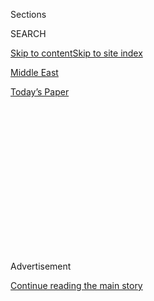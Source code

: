 <div id="app">

<div>

<div>

<div>

<div class="NYTAppHideMasthead css-1q2w90k e1suatyy0">

<div class="section css-ui9rw0 e1suatyy2">

<div class="css-eph4ug er09x8g0">

<div class="css-6n7j50">

</div>

<span class="css-1dv1kvn">Sections</span>

<div class="css-10488qs">

<span class="css-1dv1kvn">SEARCH</span>

</div>

[Skip to content](#site-content)[Skip to site index](#site-index)

</div>

<div id="masthead-section-label" class="css-1wr3we4 eaxe0e00">

[Middle
East](https://www.nytimes.com/section/world/middleeast)

</div>

<div class="css-10698na e1huz5gh0">

</div>

</div>

<div id="masthead-bar-one" class="section hasLinks css-15hmgas e1csuq9d3">

<div class="css-uqyvli e1csuq9d0">

</div>

<div class="css-1uqjmks e1csuq9d1">

</div>

<div class="css-9e9ivx">

[](https://myaccount.nytimes.com/auth/login?response_type=cookie&client_id=vi)

</div>

<div class="css-1bvtpon e1csuq9d2">

[Today’s
Paper](https://www.nytimes.com/section/todayspaper)

</div>

</div>

</div>

</div>

<div data-aria-hidden="false">

<div id="site-content" data-role="main">

<div>

<div class="css-1aor85t" style="opacity:0.000000001;z-index:-1;visibility:hidden">

<div class="css-1hqnpie">

<div class="css-epjblv">

<span class="css-17xtcya">[Middle
East](/section/world/middleeast)</span><span class="css-x15j1o">|</span><span class="css-fwqvlz">What
We Know About the Explosions in Beirut,
Lebanon</span>

</div>

<div class="css-k008qs">

<div class="css-1iwv8en">

<span class="css-18z7m18"></span>

<div>

</div>

</div>

<span class="css-1n6z4y">https://nyti.ms/33qudRi</span>

<div class="css-1705lsu">

<div class="css-4xjgmj">

<div class="css-4skfbu" data-role="toolbar" data-aria-label="Social Media Share buttons, Save button, and Comments Panel with current comment count" data-testid="share-tools">

  - 
  - 
  - 
  - 
    
    <div class="css-6n7j50">
    
    </div>

  - 
  - 

</div>

</div>

</div>

</div>

</div>

</div>

<div id="NYT_TOP_BANNER_REGION" class="css-13pd83m">

</div>

<div id="top-wrapper" class="css-1sy8kpn">

<div id="top-slug" class="css-l9onyx">

Advertisement

</div>

[Continue reading the main
story](#after-top)

<div class="ad top-wrapper" style="text-align:center;height:100%;display:block;min-height:250px">

<div id="top" class="place-ad" data-position="top" data-size-key="top">

</div>

</div>

<div id="after-top">

</div>

</div>

<div>

<div id="sponsor-wrapper" class="css-1hyfx7x">

<div id="sponsor-slug" class="css-19vbshk">

Supported by

</div>

[Continue reading the main
story](#after-sponsor)

<div id="sponsor" class="ad sponsor-wrapper" style="text-align:center;height:100%;display:block">

</div>

<div id="after-sponsor">

</div>

</div>

<div class="css-186x18t">

</div>

<div class="css-1vkm6nb ehdk2mb0">

# What We Know About the Explosions in Beirut, Lebanon

</div>

Dozens are dead and thousands hurt. The cause is unclear but the
government said “highly explosive materials” had been stored at the
blast scene in the Lebanese capital.

<div class="css-18e8msd">

<div class="css-pdw9fk epjyd6m0">

<div class="css-1txwxcy ey68jwv0" data-aria-hidden="true">

[![Ben
Hubbard](https://static01.nyt.com/images/2018/10/10/multimedia/author-ben-hubbard/author-ben-hubbard-thumbLarge.png
"Ben Hubbard")](https://www.nytimes.com/by/ben-hubbard)[![Maria
Abi-Habib](https://static01.nyt.com/images/2018/10/08/multimedia/author-maria-abi-habib/author-maria-abi-habib-thumbLarge.png
"Maria Abi-Habib")](https://www.nytimes.com/by/maria-abi-habib)

</div>

<div class="css-1baulvz">

By [<span class="css-1baulvz" itemprop="name">Ben
Hubbard</span>](https://www.nytimes.com/by/ben-hubbard) and
[<span class="css-1baulvz last-byline" itemprop="name">Maria
Abi-Habib</span>](https://www.nytimes.com/by/maria-abi-habib)

</div>

</div>

  - 
    
    <div class="css-ld3wwf e16638kd2">
    
    Aug. 4,
    2020
    
    </div>

  - 
    
    <div class="css-4xjgmj">
    
    <div class="css-d8bdto" data-role="toolbar" data-aria-label="Social Media Share buttons, Save button, and Comments Panel with current comment count" data-testid="share-tools">
    
      - 
      - 
      - 
      - 
        
        <div class="css-6n7j50">
        
        </div>
    
      - 
      - 
    
    </div>
    
    </div>

</div>

</div>

<div class="section meteredContent css-1r7ky0e" name="articleBody" itemprop="articleBody">

<div class="css-19qgada">

### Here’s what we know:

  - [More than 70 are dead, the health ministry said.](#link-2e7a9219)
  - [A huge cache of ammonium nitrate, an explosive compound, had been
    stored at the blast site.](#link-1971293e)
  - [A smaller explosion was followed by a much larger
    one.](#link-12ef1c10)
  - [I was bloodied and dazed. Beirut strangers treated me like a
    friend.](#link-1fdae9ed)
  - [Health facilities were badly damaged at the moment they were most
    needed.](#link-777231d6)
  - [The explosion hit the waterfront, near several important
    buildings.](#link-1202af77)
  - [The blast stirred memories of war in a city that had been
    relatively calm in recent years.](#link-3a2e264f)

</div>

![<span class="css-16f3y1r e13ogyst0">Videos captured the toll of the
deadly blast in Beirut that killed dozens of people and injured
thousands.</span><span class="css-cch8ym"><span class="css-1dv1kvn">Credit</span><span class="css-cnj6d5 e1z0qqy90" itemprop="copyrightHolder"><span class="css-1ly73wi e1tej78p0">Credit...</span><span>Wael
Hamzeh/EPA, via
Shutterstock</span></span></span>](https://static01.nyt.com/images/2020/08/05/world/04lebanon-vidcover/04lebanon-vidcover-videoSixteenByNine3000.jpg)

<div class="css-1fanzo5 StoryBodyCompanionColumn">

<div class="css-53u6y8">

## More than 70 are dead, the health ministry said.

Lebanon’s health ministry said that at least 78 people had died and
4,000 suffered injuries in the
[explosions](https://www.nytimes.com/2020/08/04/world/middleeast/lebanon-explosion-beirut.html)
and fire that shook
[Beirut](https://www.nytimes.com/2020/08/04/world/middleeast/lebanon-explosion-beirut.html)
on Tuesday.

The numbers climbed steadily through the day, and with the wounded still
streaming into hospitals and the search for missing people underway,
they were likely to go higher still.

The secretary-general of the Kataeb political party, Nizar Najarian, was
killed in the blast, and among those injured was Kamal Hayek, the
chairman of the state-owned electricity company, who was in critical
condition, the news agency
reported.

</div>

</div>

<div class="css-1sngw6j">

[](https://www.nytimes.com/interactive/2020/08/04/world/middleeast/beirut-explosion-damage.html)

<div class="css-1eoytci">

![](https://static01.nyt.com/images/2020/08/04/us/beirut-explosion-damage-promo-1596586440536/beirut-explosion-damage-promo-1596586440536-articleLarge-v2.jpg)

</div>

<div class="css-1rha1bf">

## Mapping the Damage From the Beirut Explosions

Damage was seen at least two miles from the explosions, encompassing an
area with more than 750,000 residents.

</div>

</div>

<div class="css-1fanzo5 StoryBodyCompanionColumn">

<div class="css-53u6y8">

Videos of the aftermath posted online showed wounded people bleeding
amid the dust and rubble, and damage where flying debris had punched
holes in walls and furniture. On social media, people reported damage to
homes and cars far from the port.

The Lebanese Red Cross said that every available ambulance from North
Lebanon, Bekaa and South Lebanon was being dispatched to Beirut to help
patients.

Hospitals were so overwhelmed that they were turning wounded people
away, including the American University Hospital. Patients were
transported to hospitals outside Beirut because those in the city were
at capacity.

</div>

</div>

<div>

</div>

<div class="css-1fanzo5 StoryBodyCompanionColumn">

<div class="css-53u6y8">

Public Health Minister Hamad Hassan announced that his ministry would
cover the costs of treating the wounded at hospitals, the National News
Agency reported. It said the decision covered both hospitals that have
contracts with the ministry as well as those that don’t.

Prime Minister Hassan Diab announced that Wednesday would be a national
day of mourning, the National News Agency reported. The Lebanese
presidency said on Twitter that President Michel Aoun had instructed the
military to aid in the response, and called an emergency meeting of the
Supreme Defense Council, which declared Beirut a disaster
area.

## A huge cache of ammonium nitrate, an explosive compound, had been stored at the blast site.

</div>

</div>

<div class="css-79elbk" data-testid="photoviewer-wrapper">

<div class="css-z3e15g" data-testid="photoviewer-wrapper-hidden">

</div>

<div class="css-1a48zt4 ehw59r15" data-testid="photoviewer-children">

![<span class="css-16f3y1r e13ogyst0" data-aria-hidden="true">Firefighters
trying to extinguish flames in the port of
Beirut.</span><span class="css-cnj6d5 e1z0qqy90" itemprop="copyrightHolder"><span class="css-1ly73wi e1tej78p0">Credit...</span><span>Mohamed
Azakir/Reuters</span></span>](https://static01.nyt.com/images/2020/08/04/world/04lebanon6/merlin_175303926_4f704a95-e36c-43c2-917e-8280c64135f2-articleLarge.jpg?quality=75&auto=webp&disable=upscale)

</div>

</div>

<div class="css-1fanzo5 StoryBodyCompanionColumn">

<div class="css-53u6y8">

A large cache of explosive material seized by the government years ago
was stored where the explosions occurred, according to top Lebanese
officials — specifically ammonium nitrate, commonly used in both
fertilizer and bombs.

Accidental detonation of ammonium nitrate has caused a number of deadly
industrial accidents, including the worst in United States history: In
1947, a ship carrying ammonium nitrate caught fire and exploded in the
harbor of Texas City, Texas, starting a chain reaction of blasts and
blazes that killed 581 people.

The chemical has also been the primary ingredient in bombs used in
several terrorist attacks, including the destruction of the federal
office building in Oklahoma City in 1995, which killed 168 people.

In a televised statement, an official of the Lebanese Higher Defense
Council quoted Prime Minister Diab as saying: “I will not relax until we
find the responsible party for what happened, hold it accountable and
apply the most serious punishments against it because it isn’t
acceptable that a shipment of ammonium nitrate — estimated to be 2,750
tons — was in a depot for the past six years without precautionary
measures being taken.”

Hours earlier, Maj. Gen. Abbas Ibrahim, the head of Lebanon’s general
security service, had said that “highly explosive materials” were stored
at the site, which Mr. Aoun then confirmed. At first, neither of them
said what those materials were, but General Ibrahim warned against
getting “ahead of the investigation” and speculating about a terrorist
act.

American military leaders “seem to think it was an attack,” President
Trump told reporters at the White House, which was at odds with what
Lebanese officials said. “It was a bomb of some kind.”

Mr. Diab, the prime minister, said in a televised statement, “Facts on
this dangerous depot, which has existed since 2014 or the past six
years, will be announced.”

“What happened today will not come to pass without accountability,” Mr.
Diab said. “Those responsible will pay a price for this catastrophe.” he
said. “This is a promise to the martyrs and wounded people. This is a
national commitment.”

</div>

</div>

<div>

</div>

<div class="css-1fanzo5 StoryBodyCompanionColumn">

<div class="css-53u6y8">

The explosions on Tuesday were preceded by a fire at a warehouse at
Beirut’s port, [according to Lebanon’s National News
Agency](http://nna-leb.gov.lb/en/show-news/118492/Fire-breaks-out-in-warehouse-at-Port-of-Beirut-causes-major-explosion).

There were local reports that the warehouse contained fireworks, and in
several videos posted online, colored flashes could be seen in the dark
smoke rising from the fire, just before the major explosion.

The governor of Beirut, Marwan Abboud, speaking on television, could not
say what had caused the explosion. Breaking into tears, he called it a
national
catastrophe.

## A smaller explosion was followed by a much larger one.

</div>

</div>

<div class="css-79elbk" data-testid="photoviewer-wrapper">

<div class="css-z3e15g" data-testid="photoviewer-wrapper-hidden">

</div>

<div class="css-1a48zt4 ehw59r15" data-testid="photoviewer-children">

<div class="css-1xdhyk6 erfvjey0">

<span class="css-1ly73wi e1tej78p0">Image</span>

<div class="css-zjzyr8">

<div data-testid="lazyimage-container" style="height:251.33333333333331px">

</div>

</div>

</div>

<span class="css-16f3y1r e13ogyst0" data-aria-hidden="true">Smoke rising
from the scene of an explosion in Beirut on
Tuesday.</span><span class="css-cnj6d5 e1z0qqy90" itemprop="copyrightHolder"><span class="css-1ly73wi e1tej78p0">Credit...</span><span>Anwar
Amro/Agence France-Presse — Getty Images</span></span>

</div>

</div>

<div class="css-1fanzo5 StoryBodyCompanionColumn">

<div class="css-53u6y8">

Two explosions shook Beirut — the second one much larger than the first,
carrying enough force to overturn cars, damage and shake buildings
across the city and strew, debris over a wide area.

The larger explosion, at 6:08 p.m., blew out the glass from balconies
and windows of buildings several miles away from the port and at least
one building collapsed from the force of the blast. One resident said
the streets looked like they were “cobbled in glass.”

Videos posted online showed a shock wave erupting from the second
explosion, knocking people down and enveloping much of the center city
in a cloud of dust and smoke. Cars were overturned and streets were
blocked by debris, forcing many injured people to walk to hospitals.

Flames continued to rise from the rubble well after the explosions, and
a cloud of smoke, tinted pink in the sunset, rose thousands of feet into
the sky.

The larger blast was heard and felt in Cyprus, more than 100 miles away,
and [registered on seismographs at
magnitude 3.3](https://www.emsc-csem.org/Earthquake/earthquake.php?id=882410#summary).

## I was bloodied and dazed. Beirut strangers treated me like a friend.

*Vivian Yee, a correspondent for The New York Times, was at home in
Beiru*t *when two explosions convulsed the city. This is her
first-person account of what happened.*

I was just about to look at a video a friend had sent me on Tuesday
afternoon — “the port seems to be burning,” she said — when my whole
building shook. Uneasily, naïvely, I ran to the window, then back to my
desk to check for news.

Then came a much bigger boom, and the sound itself seemed to splinter.
There was shattered glass flying everywhere. Not thinking but moving, I
ducked under my desk.

When the world stopped cracking open, I couldn’t see at first because of
the blood running down my face. After blinking the blood from my eyes, I
tried to take in the sight of my apartment turned into a demolition
site. My yellow front door had been hurled on top of my dining table. I
couldn’t find my passport, or sturdy shoes.

Later, someone would tell me that Beirut is of her generation, raised
during Lebanon’s 15-year civil war, instinctively ran into their
hallways as soon as they heard the first blast, to escape the glass they
knew would break.

I was not so well-trained, but the Lebanese who would help me in the
hours to come had the steadiness that comes from having lived through
countless previous disasters. Nearly all were strangers, yet they
treated me like a friend.

When I got downstairs, someone passing on a motorbike saw my bloody face
and told me to hop on.

Everyone on the street seemed to be either bleeding from open gashes or
swathed in makeshift bandages — all except one woman in a chic, backless
top leading a small dog on a leash. Only an hour before, we had all been
walking dogs or checking email or grocery shopping. Only an hour before,
there had been no blood.

[*Read more of Ms. Yee’s
account*](https://www.nytimes.com/2020/08/04/world/middleeast/beirut-explosion-first-person.html)*.*

## Health facilities were badly damaged at the moment they were most needed.

</div>

</div>

<div class="css-79elbk" data-testid="photoviewer-wrapper">

<div class="css-z3e15g" data-testid="photoviewer-wrapper-hidden">

</div>

<div class="css-1a48zt4 ehw59r15" data-testid="photoviewer-children">

<div class="css-1xdhyk6 erfvjey0">

<span class="css-1ly73wi e1tej78p0">Image</span>

<div class="css-zjzyr8">

<div data-testid="lazyimage-container" style="height:265.5111111111111px">

</div>

</div>

</div>

<span class="css-16f3y1r e13ogyst0" data-aria-hidden="true">Health-care
workers moving an injured man from one hospital to another in Beirut on
Tuesday
night.</span><span class="css-cnj6d5 e1z0qqy90" itemprop="copyrightHolder"><span class="css-1ly73wi e1tej78p0">Credit...</span><span>Nabil
Mounzer/EPA, via Shutterstock</span></span>

</div>

</div>

<div class="css-1fanzo5 StoryBodyCompanionColumn">

<div class="css-53u6y8">

St. George Hospital in central Beirut, one of the city’s biggest, was so
severely damaged that it had to shut down and send patients elsewhere.
Dozens of patients and visitors were wounded by falling debris and
flying glass.

“Every floor of the hospital is damaged,” said Dr. Peter Noun, the chief
of pediatric hematology and oncology. “I didn’t see this even during the
war. It’s a catastrophe.”

The 60-bed Bikhazi Medical Group hospital treated 500 patients in the
hours after the blast, despite extensive damage, said Rima Azar, the
hospital director and co-owner. One woman was already dead when she was
brought in.

“The hospital has lots of cracked glass, the door to entrance of the
hospital is completely shattered,” Ms. Azar said. “The full ceiling fell
on some patients in some rooms. The pressure was horrific. We heard a
boom, then everything was shaking.”

Health care workers worried about the fate of one of the country’s main
vaccine and medication stockpiles, in the Karantina warehouse near the
port. They said hundreds of thousands of doses, used to supply health
centers across Lebanon, were stored on tall shelves in the warehouse, in
an area where other buildings were badly damaged.

Inside St. George Hospital, about six-tenths of a mile from the
explosion, “everything just fell down, the windows destroyed, the
ceiling in pieces,” Dr. Noun said. Several of his patients — children
with cancer — and their family members were among the injured.

Two parents of his patients were in critical condition, Dr. Noun said.
Shards of glass from a shattered window ripped into the face and body of
one of them, a father who was visiting his child. The man was intubated
and in critical condition at another hospital, Dr. Noun said.

He said the parents of four children being treated for cancer were so
panicked they grabbed their children, pulled out their intravenous
needles and bundled them into their cars, headed to other hospitals or
even went home.

A voice recording from Dr. Joseph Haddad of St. George Hospital was
shared with other doctors across Lebanon, who forwarded it to The New
York Times. In a follow-up phone call Dr. Haddad, director of intensive
care at the hospital, confirmed the recording’s authenticity.

“My friends, my friends. This is Joseph Haddad calling you from St.
George Hospital. There is no St. George Hospital anymore. It’s fallen,
it’s on the floor,” Dr. Haddad says, as broken glass is heard crackling
underfoot. “It’s all destroyed. All of it. Pray to God, pray to
God.”

## The explosion hit the waterfront, near several important buildings.

</div>

</div>

<div class="css-79elbk" data-testid="photoviewer-wrapper">

<div class="css-z3e15g" data-testid="photoviewer-wrapper-hidden">

</div>

<div class="css-1a48zt4 ehw59r15" data-testid="photoviewer-children">

<div class="css-1xdhyk6 erfvjey0">

<span class="css-1ly73wi e1tej78p0">Image</span>

<div class="css-zjzyr8">

<div data-testid="lazyimage-container" style="height:257.77777777777777px">

</div>

</div>

</div>

<span class="css-16f3y1r e13ogyst0" data-aria-hidden="true">Wreckage
from the explosion at the port in Beirut on
Tuesday.</span><span class="css-cnj6d5 e1z0qqy90" itemprop="copyrightHolder"><span class="css-1ly73wi e1tej78p0">Credit...</span><span>Mohamed
Azakir/Reuters</span></span>

</div>

</div>

<div class="css-1fanzo5 StoryBodyCompanionColumn">

<div class="css-53u6y8">

The explosions hit Beirut’s northern, industrial waterfront, little more
than a mile away from the Grand Serail palace, where Lebanon’s prime
minister is based. Many landmarks, including hospitals, mosques,
churches and universities are nearby.

They erupted next to a tall building called Beirut Port Silos, at or
near a structure identified on maps as a warehouse. Videos showed only
twisted metal and chunks of concrete where that warehouse had been, some
of it identifiable as the remains of trucks and shipping
containers.

## The blast stirred memories of war in a city that had been relatively calm in recent years.

</div>

</div>

<div class="css-79elbk" data-testid="photoviewer-wrapper">

<div class="css-z3e15g" data-testid="photoviewer-wrapper-hidden">

</div>

<div class="css-1a48zt4 ehw59r15" data-testid="photoviewer-children">

<div class="css-1xdhyk6 erfvjey0">

<span class="css-1ly73wi e1tej78p0">Image</span>

<div class="css-zjzyr8">

<div data-testid="lazyimage-container" style="height:257.77777777777777px">

</div>

</div>

</div>

<span class="css-16f3y1r e13ogyst0" data-aria-hidden="true">Running
through the streets in Beirut after the explosion on
Tuesday.</span><span class="css-cnj6d5 e1z0qqy90" itemprop="copyrightHolder"><span class="css-1ly73wi e1tej78p0">Credit...</span><span>Hassan
Ammar/Associated Press</span></span>

</div>

</div>

<div class="css-1fanzo5 StoryBodyCompanionColumn">

<div class="css-53u6y8">

The severity of the explosions recalled the days when bombings and
mayhem were a regular fact of life in Beirut, both during its 1975-1990
civil war and its aftermath, including sporadic conflicts between Israel
and Hezbollah.

Among the worst were in 1983, when a [suicide attack on the United
States
Embassy](https://www.history.com/this-day-in-history/suicide-bomber-destroys-u-s-embassy-in-beirut)
killed 63 people in April, and [bombing in
October](https://www.history.com/this-day-in-history/beirut-barracks-blown-up)
on the headquarters of international peacekeepers killed 241 U.S.
Marines and 58 French troops. The attack on the Marines, the worst loss
for them since the invasion of Iwo Jima in World War II, was blamed by
American officials on Hezbollah, which the United States, Israel and a
number of other countries consider a terrorist organization.

Another bombing in Lebanon upended Middle East politics in February of
2005, when Rafik Hariri, a former prime minister, was killed along with
21 others by a car bombing of his motorcade.

The attack was blamed by many on Hezbollah, a Shiite militia and
political party, and its ally, Syria, which had deployed troops in
Lebanon for nearly three decades. Under enormous pressure, the [Syrians
withdrew from
Lebanon](https://www.nytimes.com/2005/04/26/international/middleeast/syrian-troops-leave-lebanon-after-29year-occupation.html)
two months later, though they retained close ties to Hezbollah.

A United Nations-backed tribunal at The Hague has been trying four
operatives of Hezbollah, which is now part of Lebanon’s government, in
absentia for the Hariri assassination [and is due to render a verdict
this
Friday.](https://www.reuters.com/article/us-lebanon-tribunal-hariri/crisis-weary-lebanon-braces-for-hariri-tribunal-verdict-idUSKCN2500JU)

In the summer of 2006, Israel and Hezbollah engaged in a 34-day war
[that, according to a tally by Human Rights
Watch,](https://www.hrw.org/report/2007/09/05/why-they-died/civilian-casualties-lebanon-during-2006-war#)left
more than 1,100 Lebanese and at least 55 Israelis dead, most of them
civilians.

But if the explosions on Tuesday were intentional, they would shatter a
prolonged stretch of relative calm in the Lebanese capital. An Israeli
intelligence official denied any Israeli involvement in the incident.

Less than a week ago, Israel said it had thwarted a raid by a “terrorist
squad” from Hezbollah, the Shiite group that is part of Lebanon’s
government, in a disputed border area. Israeli military officials said
there was an exchange of gunfire, which Hezbollah denied. Israeli
military officials say Hezbollah has planted many rockets in southern
Lebanon that could threaten northern Israel.

But in recent years, the longtime enemies have sought to avoid another
war. Hezbollah has refrained from killing Israelis while Israel has
largely avoided killing Hezbollah fighters in Syria, where they are
fighting on the Syrian government’s
side.

## Assessing the toll, a political party waits to learn whether it was malice or neglect.

</div>

</div>

<div class="css-79elbk" data-testid="photoviewer-wrapper">

<div class="css-z3e15g" data-testid="photoviewer-wrapper-hidden">

</div>

<div class="css-1a48zt4 ehw59r15" data-testid="photoviewer-children">

<div class="css-1xdhyk6 erfvjey0">

<span class="css-1ly73wi e1tej78p0">Image</span>

<div class="css-zjzyr8">

<div data-testid="lazyimage-container" style="height:257.77777777777777px">

</div>

</div>

</div>

<span class="css-16f3y1r e13ogyst0" data-aria-hidden="true">The
devastation near the port in Beirut on
Tuesday.</span><span class="css-cnj6d5 e1z0qqy90" itemprop="copyrightHolder"><span class="css-1ly73wi e1tej78p0">Credit...</span><span>Agence
France-Presse — Getty Images</span></span>

</div>

</div>

<div class="css-1fanzo5 StoryBodyCompanionColumn">

<div class="css-53u6y8">

When the explosion struck, meetings were in full swing less than a mile
away, at the hillside headquarters of the Kataeb Party, a Christian
political group that was once one of Lebanon’s most powerful.

The blast shook the building so badly that party members thought a bomb
had gone off inside. As they collected their nerves and their
belongings, they saw that the party’s general secretary, Nazar Najarian,
had been wounded by falling debris. Mr. Najarian, known by the nickname
Nazo, died of his injuries.

“He had been through explosions, assassination attempts, wars with the
Palestinians and Syrians, Nazo saw it all,” said [Elias
Hankach](https://www.facebook.com/EliasHankach2018/), a Kataeb
parliamentarian. “Our headquarters looks like a bomb went off inside.
The inside is a mess, it’s madness.”

He said the party was waiting for clarity on whether the blast was an
attack, the kind of crude tool used for decades to shape Lebanon’s
political landscape, or just an accident resulting from mismanagement.
If it turned out to be accidental, he said, then the disaster is not
particularly surprising, the product of “cumulative nonchalance at all
levels.”

“Whether you talk about the economy, safety standards, the port, the
corruption — none of the country’s issues have had a serious attempt at
resolution,” Mr. Hankach said. “We are living in this doomed management
of the country.”

Ben Hubbard reported from Beirut, and Maria Abi-Habib from Los Angeles.
Nada Rashwan contributed reporting from Cairo, Alan Yuhas from
Philadelphia, Adam Rasgon and Ronen Bergman from Tel Aviv, Rick
Gladstone from Eastham, Mass., and Richard Pérez-Peña from New York.

</div>

</div>

</div>

<div>

</div>

<div>

</div>

<div>

</div>

<div>

<div id="bottom-wrapper" class="css-1ede5it">

<div id="bottom-slug" class="css-l9onyx">

Advertisement

</div>

[Continue reading the main
story](#after-bottom)

<div id="bottom" class="ad bottom-wrapper" style="text-align:center;height:100%;display:block;min-height:90px">

</div>

<div id="after-bottom">

</div>

</div>

</div>

</div>

</div>

## Site Index

<div>

</div>

## Site Information Navigation

  - [© <span>2020</span> <span>The New York Times
    Company</span>](https://help.nytimes.com/hc/en-us/articles/115014792127-Copyright-notice)

<!-- end list -->

  - [NYTCo](https://www.nytco.com/)
  - [Contact
    Us](https://help.nytimes.com/hc/en-us/articles/115015385887-Contact-Us)
  - [Work with us](https://www.nytco.com/careers/)
  - [Advertise](https://nytmediakit.com/)
  - [T Brand Studio](http://www.tbrandstudio.com/)
  - [Your Ad
    Choices](https://www.nytimes.com/privacy/cookie-policy#how-do-i-manage-trackers)
  - [Privacy](https://www.nytimes.com/privacy)
  - [Terms of
    Service](https://help.nytimes.com/hc/en-us/articles/115014893428-Terms-of-service)
  - [Terms of
    Sale](https://help.nytimes.com/hc/en-us/articles/115014893968-Terms-of-sale)
  - [Site
    Map](https://spiderbites.nytimes.com)
  - [Help](https://help.nytimes.com/hc/en-us)
  - [Subscriptions](https://www.nytimes.com/subscription?campaignId=37WXW)

</div>

</div>

</div>

</div>
